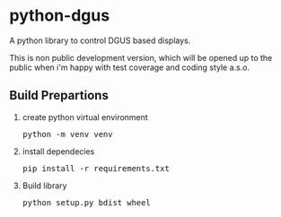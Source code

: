 python-dgus
===========
A python library to control DGUS based displays.

This is non public development version, which will be opened up to the public when i'm happy with test coverage and coding style a.s.o.


Build Prepartions
-----------------

1) create python virtual environment<pre>python -m venv venv</pre>
2) install dependecies<pre>pip install -r requirements.txt</pre>
3) Build library<pre>python setup.py bdist_wheel</pre>